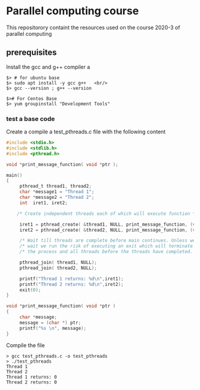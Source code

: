 # Parallel computing course
This repositorory containt  the resources used on the course 2020-3 of parallel computing 

## prerequisites

 Install the gcc and g++ compiler a <br/>
```
$> # for ubuntu base 
$> sudo apt install -y gcc g++   <br/>
$> gcc --version ; g++ --version 
```


```
$># For Centos Base
$> yum groupinstall "Development Tools"
```

### test a base code 
Create a compile a test_pthreads.c file with the following content 


```c
#include <stdio.h>
#include <stdlib.h>
#include <pthread.h>

void *print_message_function( void *ptr );

main()
{
     pthread_t thread1, thread2;
     char *message1 = "Thread 1";
     char *message2 = "Thread 2";
     int  iret1, iret2;

    /* Create independent threads each of which will execute function */

     iret1 = pthread_create( &thread1, NULL, print_message_function, (void*) message1);
     iret2 = pthread_create( &thread2, NULL, print_message_function, (void*) message2);

     /* Wait till threads are complete before main continues. Unless we  */
     /* wait we run the risk of executing an exit which will terminate   */
     /* the process and all threads before the threads have completed.   */

     pthread_join( thread1, NULL);
     pthread_join( thread2, NULL); 

     printf("Thread 1 returns: %d\n",iret1);
     printf("Thread 2 returns: %d\n",iret2);
     exit(0);
}

void *print_message_function( void *ptr )
{
     char *message;
     message = (char *) ptr;
     printf("%s \n", message);
}
```


<p> Compile the file <br/>

```console
> gcc test_pthreads.c -o test_pthreads
> ./test_pthreads
Thread 1 
Thread 2 
Thread 1 returns: 0
Thread 2 returns: 0
```
